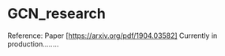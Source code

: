 # GCN_research

Reference: Paper [https://arxiv.org/pdf/1904.03582]
Currently in production........
